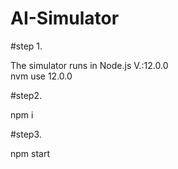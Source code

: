# AI-Simulator

#step 1.

The simulator runs in Node.js V.:12.0.0  
nvm use 12.0.0

#step2.

npm i

#step3.

npm start
